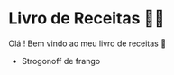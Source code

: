 # Livro de Receitas :man_cook:



Olá ! Bem vindo ao meu livro de receitas :wave:

- Strogonoff de frango